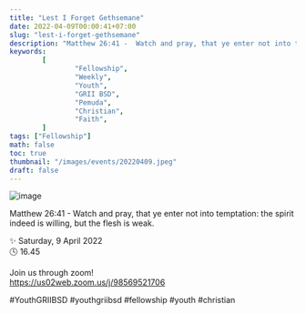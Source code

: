 ```yaml
---
title: "Lest I Forget Gethsemane"
date: 2022-04-09T00:00:41+07:00
slug: "lest-i-forget-gethsemane"
description: "Matthew 26:41 -  Watch and pray, that ye enter not into temptation: the spirit indeed is willing, but the flesh is weak."
keywords:
        [
                "Fellowship",
                "Weekly",
                "Youth",
                "GRII BSD",
                "Pemuda",
                "Christian",
                "Faith",
        ]
tags: ["Fellowship"]
math: false
toc: true
thumbnail: "/images/events/20220409.jpeg"
draft: false
---
```


![image](/images/events/20220409.jpeg)

Matthew 26:41 -  Watch and pray, that ye enter not into temptation: the spirit indeed is willing, but the flesh is weak.

✨ Saturday, 9 April 2022\
🕓 16.45

Join us through zoom!\
https://us02web.zoom.us/j/98569521706

#YouthGRIIBSD #youthgriibsd #fellowship #youth #christian
